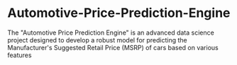 # Automotive-Price-Prediction-Engine
The "Automotive Price Prediction Engine" is an advanced data science project designed to develop a robust model for predicting the Manufacturer's Suggested Retail Price (MSRP) of cars based on various features
